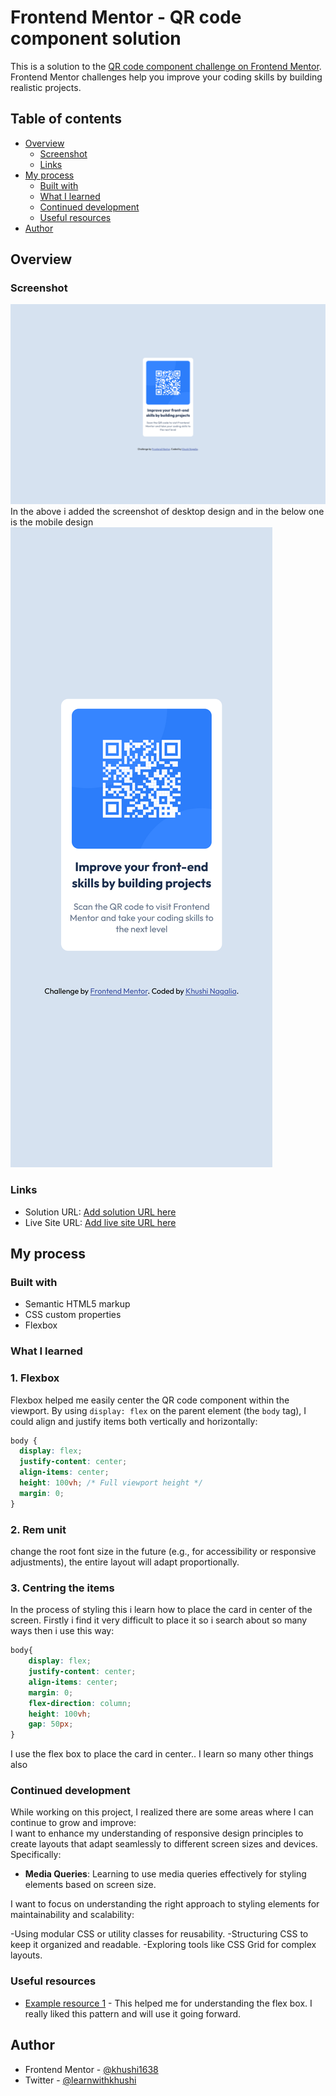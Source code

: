 # Frontend Mentor - QR code component solution

This is a solution to the [QR code component challenge on Frontend Mentor](https://www.frontendmentor.io/challenges/qr-code-component-iux_sIO_H). Frontend Mentor challenges help you improve your coding skills by building realistic projects. 

## Table of contents

- [Overview](#overview)
  - [Screenshot](#screenshot)
  - [Links](#links)
- [My process](#my-process)
  - [Built with](#built-with)
  - [What I learned](#what-i-learned)
  - [Continued development](#continued-development)
  - [Useful resources](#useful-resources)
- [Author](#author)



## Overview

### Screenshot

![](./screenShot/dekstop-design-sc.png)
In the above i added the screenshot of desktop design and in the below one is the mobile design
![](./screenShot/mobile-design-sc.png)

### Links

- Solution URL: [Add solution URL here](https://your-solution-url.com)
- Live Site URL: [Add live site URL here](https://your-live-site-url.com)

## My process

### Built with

- Semantic HTML5 markup
- CSS custom properties
- Flexbox




### What I learned

### 1. Flexbox  
Flexbox helped me easily center the QR code component within the viewport. By using `display: flex` on the parent element (the `body` tag), I could align and justify items both vertically and horizontally:  

```css  
body {
  display: flex;
  justify-content: center;
  align-items: center;
  height: 100vh; /* Full viewport height */
  margin: 0;
}
```

### 2. Rem unit
change the root font size in the future (e.g., for accessibility or responsive adjustments), the entire layout will adapt proportionally.

### 3. Centring the items
In the process of styling this i learn how to place the card in center of the screen. Firstly i find it very difficult to place it so i search about so many ways then i use this way:

```css
body{
    display: flex;
    justify-content: center;
    align-items: center;
    margin: 0;
    flex-direction: column;
    height: 100vh;
    gap: 50px;
}
```
I use the flex box to place the card in center..
I learn so  many other things also


### Continued development

While working on this project, I realized there are some areas where I can continue to grow and improve:  
I want to enhance my understanding of responsive design principles to create layouts that adapt seamlessly to different screen sizes and devices. Specifically:  
- **Media Queries**: Learning to use media queries effectively for styling elements based on screen size.  

I want to focus on understanding the right approach to styling elements for maintainability and scalability:

-Using modular CSS or utility classes for reusability.
-Structuring CSS to keep it organized and readable.
-Exploring tools like CSS Grid for complex layouts.


### Useful resources

- [Example resource 1](https://developer.mozilla.org/en-US/docs/Web/CSS/CSS_flexible_box_layout/Basic_concepts_of_flexbox) - This helped me for understanding the flex box. I really liked this pattern and will use it going forward.


## Author

- Frontend Mentor - [@khushi1638](https://www.frontendmentor.io/profile/khushi1)
- Twitter - [@learnwithkhushi](https://www.twitter.com/learnwithkhushi)


